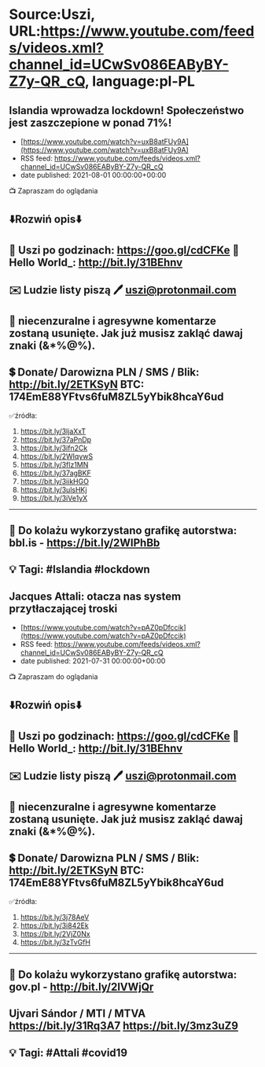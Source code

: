 # Source:Uszi, URL:https://www.youtube.com/feeds/videos.xml?channel_id=UCwSv086EAByBY-Z7y-QR_cQ, language:pl-PL

## Islandia wprowadza lockdown! Społeczeństwo jest zaszczepione w ponad 71%!
 - [https://www.youtube.com/watch?v=uxB8atFUy9A](https://www.youtube.com/watch?v=uxB8atFUy9A)
 - RSS feed: https://www.youtube.com/feeds/videos.xml?channel_id=UCwSv086EAByBY-Z7y-QR_cQ
 - date published: 2021-08-01 00:00:00+00:00

📺 Zapraszam do oglądania

⬇️Rozwiń opis⬇️
------------------------------------------------------------
👀 Uszi po godzinach: https://goo.gl/cdCFKe
👀 Hello World_: http://bit.ly/31BEhnv
------------------------------------------------------------
✉️ Ludzie listy piszą 
🖊️ uszi@protonmail.com
------------------------------------------------------------
👺 niecenzuralne i agresywne komentarze zostaną usunięte.  Jak już musisz zakląć dawaj znaki (&*%@%).
------------------------------------------------------------
💲 Donate/ Darowizna
PLN / SMS / Blik: http://bit.ly/2ETKSyN
BTC: 174EmE88YFtvs6fuM8ZL5yYbik8hcaY6ud
---------------------------------------------------------------
✅źródła:
1. https://bit.ly/3ljaXxT
2. https://bit.ly/37aPnDp
3. https://bit.ly/3ifn2Ck
4. https://bit.ly/2WIqywS
5. https://bit.ly/3flz1MN
6. https://bit.ly/37agBKF
7. https://bit.ly/3iikHGO
8. https://bit.ly/3ulsHKj
9. https://bit.ly/3iVe1yX
---------------------------------------------------------------
🎴 Do kolażu wykorzystano grafikę autorstwa: 
bbl.is - https://bit.ly/2WIPhBb
---------------------------------------------------------------
💡 Tagi: #Islandia #lockdown
--------------------------------------------------------------

## Jacques Attali: otacza nas system przytłaczającej troski
 - [https://www.youtube.com/watch?v=pAZ0pDfccik](https://www.youtube.com/watch?v=pAZ0pDfccik)
 - RSS feed: https://www.youtube.com/feeds/videos.xml?channel_id=UCwSv086EAByBY-Z7y-QR_cQ
 - date published: 2021-07-31 00:00:00+00:00

📺 Zapraszam do oglądania

⬇️Rozwiń opis⬇️
------------------------------------------------------------
👀 Uszi po godzinach: https://goo.gl/cdCFKe
👀 Hello World_: http://bit.ly/31BEhnv
------------------------------------------------------------
✉️ Ludzie listy piszą 
🖊️ uszi@protonmail.com
------------------------------------------------------------
👺 niecenzuralne i agresywne komentarze zostaną usunięte.  Jak już musisz zakląć dawaj znaki (&*%@%).
------------------------------------------------------------
💲 Donate/ Darowizna
PLN / SMS / Blik: http://bit.ly/2ETKSyN
BTC: 174EmE88YFtvs6fuM8ZL5yYbik8hcaY6ud
---------------------------------------------------------------
✅źródła:
1. https://bit.ly/3j78AeV
2. https://bit.ly/3i842Ek
3. https://bit.ly/2VjZ0Nx
4. https://bit.ly/3zTvGfH
---------------------------------------------------------------
🎴 Do kolażu wykorzystano grafikę autorstwa: 
gov.pl - http://bit.ly/2lVWjQr
---
Ujvari Sándor / MTI / MTVA
https://bit.ly/31Rq3A7
https://bit.ly/3mz3uZ9
---------------------------------------------------------------
💡 Tagi: #Attali #covid19
--------------------------------------------------------------

